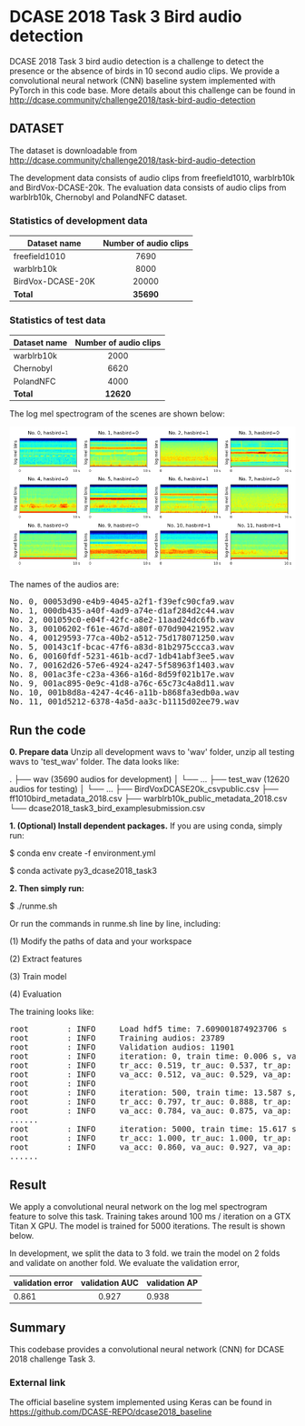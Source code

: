 # DCASE 2018 Task 3 Bird audio detection

DCASE 2018 Task 3 bird audio detection is a challenge to detect the presence or the absence of birds in 10 second audio clips. We provide a convolutional neural network (CNN) baseline system implemented with PyTorch in this code base. More details about this challenge can be found in http://dcase.community/challenge2018/task-bird-audio-detection

## DATASET

The dataset is downloadable from http://dcase.community/challenge2018/task-bird-audio-detection

The development data consists of audio clips from freefield1010, warblrb10k and BirdVox-DCASE-20k. The evaluation data consists of audio clips from warblrb10k, Chernobyl and PolandNFC dataset. 

### Statistics of development data

| Dataset name      | Number of audio clips |
|-------------------|:---------------------:|
| freefield1010     |          7690         |
| warblrb10k        |          8000         |
| BirdVox-DCASE-20K |         20000         |
| **Total**         |         **35690**     |

### Statistics of test data

| Dataset name | Number of audio clips |
|--------------|:---------------------:|
| warblrb10k   |          2000         |
| Chernobyl    |          6620         |
| PolandNFC    |          4000         |
| **Total**    |         **12620**     |


The log mel spectrogram of the scenes are shown below:

![alt text](appendixes/logmel.png)

The names of the audios are:
<pre>
No. 0, 00053d90-e4b9-4045-a2f1-f39efc90cfa9.wav
No. 1, 000db435-a40f-4ad9-a74e-d1af284d2c44.wav
No. 2, 001059c0-e04f-42fc-a8e2-11aad24dc6fb.wav
No. 3, 00106202-f61e-467d-a80f-070d90421952.wav
No. 4, 00129593-77ca-40b2-a512-75d178071250.wav
No. 5, 00143c1f-bcac-47f6-a83d-81b2975ccca3.wav
No. 6, 00160fdf-5231-461b-acd7-1db41abf3ee5.wav
No. 7, 00162d26-57e6-4924-a247-5f58963f1403.wav
No. 8, 001ac3fe-c23a-4366-a16d-8d59f021b17e.wav
No. 9, 001ac895-0e9c-41d8-a76c-65c73c4a8d11.wav
No. 10, 001b8d8a-4247-4c46-a11b-b868fa3edb0a.wav
No. 11, 001d5212-6378-4a5d-aa3c-b1115d02ee79.wav
</pre>

## Run the code

**0. Prepare data**
Unzip all development wavs to 'wav' folder, unzip all testing wavs to 'test_wav' folder. The data looks like:

.
├── wav (35690 audios for development)
│    └── ...
├── test_wav (12620 audios for testing)
│    └── ...
├── BirdVoxDCASE20k_csvpublic.csv
├── ff1010bird_metadata_2018.csv
├── warblrb10k_public_metadata_2018.csv
└── dcase2018_task3_bird_examplesubmission.csv

**1. (Optional) Install dependent packages.** If you are using conda, simply run:

$ conda env create -f environment.yml

$ conda activate py3_dcase2018_task3

**2. Then simply run:**

$ ./runme.sh

Or run the commands in runme.sh line by line, including: 

(1) Modify the paths of data and your workspace

(2) Extract features

(3) Train model

(4) Evaluation

The training looks like:

<pre>
root        : INFO     Load hdf5 time: 7.609001874923706 s
root        : INFO     Training audios: 23789
root        : INFO     Validation audios: 11901
root        : INFO     iteration: 0, train time: 0.006 s, validate time: 5.167 s
root        : INFO     tr_acc: 0.519, tr_auc: 0.537, tr_ap: 0.522
root        : INFO     va_acc: 0.512, va_auc: 0.529, va_ap: 0.522
root        : INFO     
root        : INFO     iteration: 500, train time: 13.587 s, validate time: 5.075 s
root        : INFO     tr_acc: 0.797, tr_auc: 0.888, tr_ap: 0.902
root        : INFO     va_acc: 0.784, va_auc: 0.875, va_ap: 0.890
......
root        : INFO     iteration: 5000, train time: 15.617 s, validate time: 5.202 s
root        : INFO     tr_acc: 1.000, tr_auc: 1.000, tr_ap: 1.000
root        : INFO     va_acc: 0.860, va_auc: 0.927, va_ap: 0.938
......
</pre>

## Result

We apply a convolutional neural network on the log mel spectrogram feature to solve this task. Training takes around 100 ms / iteration on a GTX Titan X GPU. The model is trained for 5000 iterations. The result is shown below. 

In development, we split the data to 3 fold. we train the model on 2 folds and validate on another fold. We evaluate the validation error, 
 
  

| validation error | validation AUC | validation AP |
|------------------|:--------------:|---------------|
| 0.861            |      0.927     | 0.938         |


## Summary
This codebase provides a convolutional neural network (CNN) for DCASE 2018 challenge Task 3. 

### External link

The official baseline system implemented using Keras can be found in https://github.com/DCASE-REPO/dcase2018_baseline
